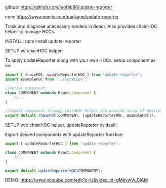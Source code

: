 github: https://github.com/leofab86/update-reporter

npm: https://www.npmjs.com/package/update-reporter


Track and diagnose unecessary renders in React. Also provides chainHOC helper to manage HOCs.

INSTALL:
npm install update-reporter


SETUP w/ chainHOC helper:

To apply updateReporter along with your own HOCs, setup component as so:

```javascript
import { chainHOC, updateReporterHOC } from 'update-reporter';
import exampleHOC from '../location';

//define component:
class COMPONENT extends React.Component {
	//...
}

//export component through chainHOC helper and provide array of desired HOCs
export default chainHOC(COMPONENT, [updateReporterHOC, exampleHOC]);
```


SETUP w/o chainHOC helper, updateReporter by itself:

Export desired components with updateReporter function:

```javascript
import { updateReporterHOC } from 'update-reporter';

class COMPONENT extends React.Component {
	//...
}

export default updateReporterHOC(COMPONENT);
```


DEMO: https://www.youtube.com/edit?o=U&video_id=gMbvwVuDlAM